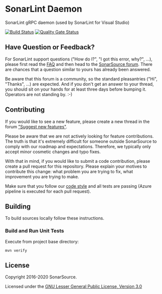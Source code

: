 SonarLint Daemon
=========================
SonarLint gRPC daemon (used by SonarLint for Visual Studio)

[![Build Status](https://dev.azure.com/sonarsource/DotNetTeam%20Project/_apis/build/status/sonarlint/SonarLint%20Daemon?branchName=master)](https://dev.azure.com/sonarsource/DotNetTeam%20Project/_build/latest?definitionId=113&branchName=master)
[![Quality Gate Status](https://next.sonarqube.com/sonarqube/api/project_badges/measure?project=org.sonarsource.sonarlint.daemon%3Asonarlint-daemon-parent&metric=alert_status)](https://next.sonarqube.com/sonarqube/dashboard?id=org.sonarsource.sonarlint.daemon%3Asonarlint-daemon-parent)

Have Question or Feedback?
--------------------------

For SonarLint support questions ("How do I?", "I got this error, why?", ...), please first read the [FAQ](https://community.sonarsource.com/t/frequently-asked-questions/7204) and then head to the [SonarSource forum](https://community.sonarsource.com/c/help/sl). There are chances that a question similar to yours has already been answered. 

Be aware that this forum is a community, so the standard pleasantries ("Hi", "Thanks", ...) are expected. And if you don't get an answer to your thread, you should sit on your hands for at least three days before bumping it. Operators are not standing by. :-)


Contributing
------------

If you would like to see a new feature, please create a new thread in the forum ["Suggest new features"](https://community.sonarsource.com/c/suggestions/features).

Please be aware that we are not actively looking for feature contributions. The truth is that it's extremely difficult for someone outside SonarSource to comply with our roadmap and expectations. Therefore, we typically only accept minor cosmetic changes and typo fixes.

With that in mind, if you would like to submit a code contribution, please create a pull request for this repository. Please explain your motives to contribute this change: what problem you are trying to fix, what improvement you are trying to make.

Make sure that you follow our [code style](https://github.com/SonarSource/sonar-developer-toolset#code-style) and all tests are passing (Azure pipeline is executed for each pull request).

Building
--------

To build sources locally follow these instructions.

### Build and Run Unit Tests

Execute from project base directory:

    mvn verify


License
-------

Copyright 2016-2020 SonarSource.

Licensed under the [GNU Lesser General Public License, Version 3.0](http://www.gnu.org/licenses/lgpl.txt)

